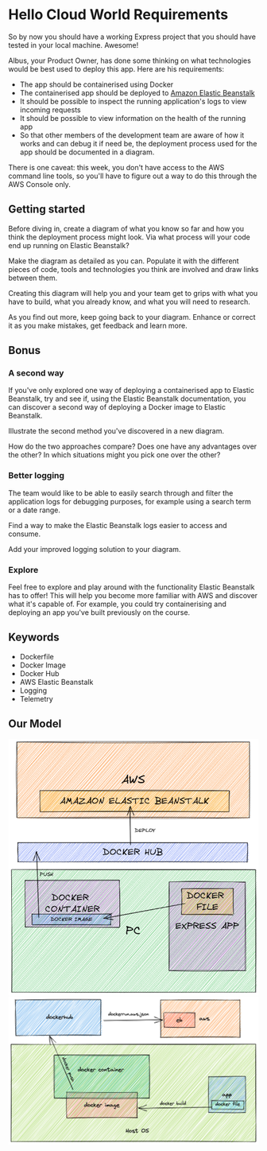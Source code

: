 # Hello Cloud World Requirements

So by now you should have a working Express project that you should have tested in your local machine. Awesome!

Albus, your Product Owner, has done some thinking on what technologies would be best used to deploy this app.
Here are his requirements:

- The app should be containerised using Docker
- The containerised app should be deployed to [Amazon Elastic Beanstalk](https://aws.amazon.com/elasticbeanstalk/)
- It should be possible to inspect the running application's logs to view incoming requests
- It should be possible to view information on the health of the running app
- So that other members of the development team are aware of how it works and can debug it if need be, the deployment process used for the app should be documented in a diagram.

There is one caveat: this week, you don't have access to the AWS command line tools, so you'll have to figure out a way to do this through the AWS Console only.

## Getting started

Before diving in, create a diagram of what you know so far and how you think the deployment process might look.
Via what process will your code end up running on Elastic Beanstalk?

Make the diagram as detailed as you can.
Populate it with the different pieces of code, tools and technologies you think are involved and draw links between them. 

Creating this diagram will help you and your team get to grips with what you have to build, what you already know, and what you will need to research.

As you find out more, keep going back to your diagram.
Enhance or correct it as you make mistakes, get feedback and learn more.

## Bonus

### A second way

If you've only explored one way of deploying a containerised app to Elastic Beanstalk, try and see if, using the Elastic Beanstalk documentation, you can discover a second way of deploying a Docker image to Elastic Beanstalk. 

Illustrate the second method you've discovered in a new diagram.

How do the two approaches compare? Does one have any advantages over the other? In which situations might you pick one over the other? 

### Better logging

The team would like to be able to easily search through and filter the application logs for debugging purposes, for example using a search term or a date range.

Find a way to make the Elastic Beanstalk logs easier to access and consume.

Add your improved logging solution to your diagram.

### Explore

Feel free to explore and play around with the functionality Elastic Beanstalk has to offer!
This will help you become more familiar with AWS and discover what it's capable of.
For example, you could try containerising and deploying an app you've built previously on the course.

## Keywords

- Dockerfile
- Docker Image
- Docker Hub
- AWS Elastic Beanstalk
- Logging
- Telemetry

## Our Model

<img src="./images/albus-model.png">
<img src="./images/albus-model-2.png">
